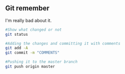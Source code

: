 ## Git remember

I'm really bad about it.

```bash
#Show what changed or not
git status

#Adding the changes and committing it with comments
git add -A
git commit -m "COMMENTS"

#Pushing it to the master branch
git push origin master
```

